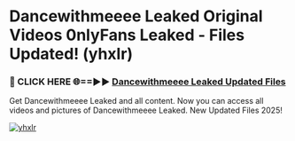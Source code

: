 # Dancewithmeeee Leaked Original Videos 0nlyFans Leaked - Files Updated! (yhxlr)

<h3>🔴 CLICK HERE 🌐==►► <a href="https://tinyurl.com/ms9xzufz" rel="nofollow">Dancewithmeeee Leaked Updated Files</a></h3>

Get Dancewithmeeee Leaked and all content. Now you can access all videos and pictures of Dancewithmeeee Leaked. New Updated Files 2025!

[![yhxlr](https://i.imgur.com/PQ7UWWw.gif)](https://tinyurl.com/ms9xzufz)
